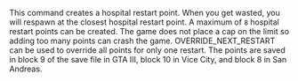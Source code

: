 This command creates a hospital restart point. When you get wasted, you will respawn at the closest hospital restart point. A maximum of `8` hospital restart points can be created. The game does not place a cap on the limit so adding too many points can crash the game. OVERRIDE_NEXT_RESTART can be used to override all points for only one restart. The points are saved in block 9 of the save file in GTA III, block 10 in Vice City, and block 8 in San Andreas.
